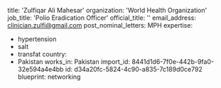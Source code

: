 title: 'Zulfiqar Ali Mahesar'
organization: 'World Health Organization'
job_title: 'Polio Eradication Officer'
official_title: ''
email_address: clinician.zulfi@gmail.com
post_nominal_letters: MPH
expertise:
  - hypertension
  - salt
  - transfat
country:
  - Pakistan
works_in: Pakistan
import_id: 8441d1d6-7f0e-442b-9fa0-32e594a4e4bb
id: d34a20fc-5824-4c90-a835-7c189d0ce792
blueprint: networking
